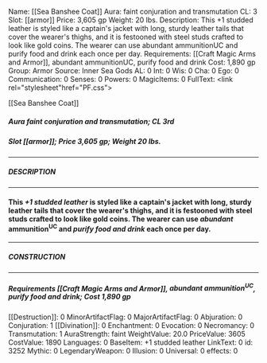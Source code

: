 Name: [[Sea Banshee Coat]]
Aura: faint conjuration and transmutation
CL: 3
Slot: [[armor]]
Price: 3,605 gp
Weight: 20 lbs.
Description: This +1 studded leather is styled like a captain's jacket with long, sturdy leather tails that cover the wearer's thighs, and it is festooned with steel studs crafted to look like gold coins. The wearer can use abundant ammunitionUC and purify food and drink each once per day.
Requirements: [[Craft Magic Arms and Armor]], abundant ammunitionUC, purify food and drink
Cost: 1,890 gp
Group: Armor
Source: Inner Sea Gods
AL: 0
Int: 0
Wis: 0
Cha: 0
Ego: 0
Communication: 0
Senses: 0
Powers: 0
MagicItems: 0
FullText: <link rel="stylesheet"href="PF.css"><div class="heading"><p class="alignleft">[[Sea Banshee Coat]]</p><div style="clear: both;"></div></div><div><h5><b>Aura </b>faint conjuration and transmutation; <b>CL </b>3rd</h5><h5><b>Slot </b>[[armor]]; <b>Price </b>3,605 gp; <b>Weight </b>20 lbs.</h5></div><hr/><div><h5><b>DESCRIPTION</b></h5></div><hr/><div><h4><p>This <i>+1 studded leather</i> is styled like a captain's jacket with long, sturdy leather tails that cover the wearer's thighs, and it is festooned with steel studs crafted to look like gold coins. The wearer can use <i>abundant</i> ammunition<sup>UC</sup> and <i>purify food and drink</i> each once per day.</p></h4></div><hr/><div><h5><b>CONSTRUCTION</b></h5></div><hr/><div><h5><b>Requirements </b>[[Craft Magic Arms and Armor]], <i>abundant ammunition<sup>UC</sup></i>, <i>purify food and drink</i>; <b>Cost </b>1,890 gp</h5></div>
[[Destruction]]: 0
MinorArtifactFlag: 0
MajorArtifactFlag: 0
Abjuration: 0
Conjuration: 1
[[Divination]]: 0
Enchantment: 0
Evocation: 0
Necromancy: 0
Transmutation: 1
AuraStrength: faint
WeightValue: 20.0
PriceValue: 3605
CostValue: 1890
Languages: 0
BaseItem: +1 studded leather
LinkText: 0
id: 3252
Mythic: 0
LegendaryWeapon: 0
Illusion: 0
Universal: 0
effects: 0
